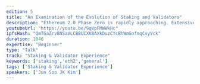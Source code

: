 ```yaml
---
edition: 5
title: "An Examination of the Evolution of Staking and Validators"
description: "Ethereum 2.0 Phase Zero is rapidly approaching. Extensive research has been conducted on Proof-of-Stake, along with multiple tests and debates to discuss the economics of how this transition will play out. However, there are a few real world data points worth observing in order to understand how Ethereum 2.0 staking and validator markets will play out. stake.fish has been in operations for a year supporting projects like Cosmos, Tezos, and Loom Network. We would love to share how these staking projects evolved along with the stakeholders around them. We can't wait for Devcon 5 and for Ethereum 2.0 :)"
youtubeUrl: "https://youtu.be/9qVpFMWWkHc"
ipfsHash: "QmTGaZrv8NSaVLCB8UCXK8AXkDuzCYcBhWmGnfmqCvyVck"
duration: 1046
expertise: "Beginner"
type: "Talk"
track: "Staking & Validator Experience"
keywords: ['staking','eth2','general']
tags: ['Staking & Validator Experience']
speakers: ['Jun Soo JK Kim']
---
```

